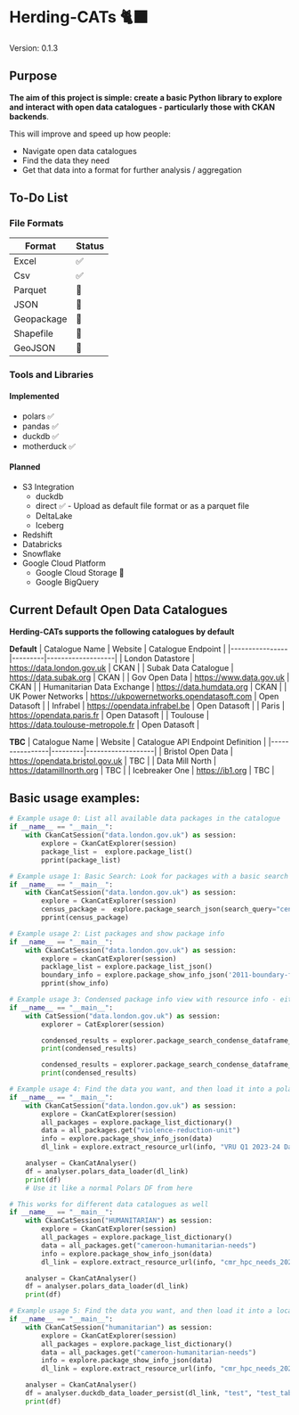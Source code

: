 # Herding-CATs 🐈‍⬛

Version: 0.1.3

## Purpose

**The aim of this project is simple: create a basic Python library to explore and interact with open data catalogues - particularly those with CKAN backends**.

This will improve and speed up how people:
- Navigate open data catalogues
- Find the data they need
- Get that data into a format for further analysis / aggregation

## To-Do List

### File Formats

| Format     | Status |
|------------|--------|
| Excel       | ✅    |
| Csv        | ✅     |
| Parquet    | 🚧     |
| JSON       | 🚧     |
| Geopackage | 🚧     |
| Shapefile  | 🚧     |
| GeoJSON    | 🚧     |

### Tools and Libraries

#### Implemented
- polars ✅
- pandas ✅
- duckdb ✅
- motherduck ✅

#### Planned
- S3 Integration
  - duckdb
  - direct ✅ - Upload as default file format or as a parquet file
  - DeltaLake
  - Iceberg
- Redshift
- Databricks
- Snowflake
- Google Cloud Platform
  - Google Cloud Storage 🚧
  - Google BigQuery


## Current Default Open Data Catalogues

**Herding-CATs supports the following catalogues by default**

**Default**
| Catalogue Name | Website | Catalogue Endpoint |
|----------------|---------|-------------------|
| London Datastore | https://data.london.gov.uk | CKAN |
| Subak Data Catalogue | https://data.subak.org | CKAN |
| Gov Open Data | https://www.data.gov.uk | CKAN |
| Humanitarian Data Exchange | https://data.humdata.org | CKAN |
| UK Power Networks | https://ukpowernetworks.opendatasoft.com | Open Datasoft |
| Infrabel | https://opendata.infrabel.be | Open Datasoft |
| Paris | https://opendata.paris.fr | Open Datasoft |
| Toulouse | https://data.toulouse-metropole.fr | Open Datasoft |

**TBC**
| Catalogue Name | Website | Catalogue API Endpoint Definition |
|----------------|---------|-------------------|
| Bristol Open Data | https://opendata.bristol.gov.uk | TBC |
| Data Mill North | https://datamillnorth.org | TBC |
| Icebreaker One | https://ib1.org | TBC |

## Basic usage examples:

```python
# Example usage 0: List all available data packages in the catalogue
if __name__ == "__main__":
    with CkanCatSession("data.london.gov.uk") as session:
        explore = CkanCatExplorer(session)
        package_list =  explore.package_list()
        pprint(package_list)
```

```python
# Example usage 1: Basic Search: Look for packages with a basic search term
if __name__ == "__main__":
    with CkanCatSession("data.london.gov.uk") as session:
        explore = CkanCatExplorer(session)
        census_package =  explore.package_search_json(search_query="census")
        pprint(census_package)
```

```python
# Example usage 2: List packages and show package info
if __name__ == "__main__":
    with CkanCatSession("data.london.gov.uk") as session:
        explore = ckanCatExplorer(session)
        packlage_list = explore.package_list_json()
        boundary_info = explore.package_show_info_json('2011-boundary-files')
        pprint(show_info)
```

```python
# Example usage 3: Condensed package info view with resource info - either packed or unpacked
if __name__ == "__main__":
    with CatSession("data.london.gov.uk") as session:
        explorer = CatExplorer(session)

        condensed_results = explorer.package_search_condense_dataframe_packed("police", 'polars')
        print(condensed_results)

        condensed_results = explorer.package_search_condense_dataframe_unpacked("police", 'polars')
        print(condensed_results)
```

```python
# Example usage 4: Find the data you want, and then load it into a polars df for further processing
if __name__ == "__main__":
    with CkanCatSession("data.london.gov.uk") as session:
        explore = CkanCatExplorer(session)
        all_packages = explore.package_list_dictionary()
        data = all_packages.get("violence-reduction-unit")
        info = explore.package_show_info_json(data)
        dl_link = explore.extract_resource_url(info, "VRU Q1 2023-24 Dataset")

    analyser = CkanCatAnalyser()
    df = analyser.polars_data_loader(dl_link)
    print(df)
    # Use it like a normal Polars DF from here

# This works for different data catalogues as well
if __name__ == "__main__":
    with CkanCatSession("HUMANITARIAN") as session:
        explore = CkanCatExplorer(session)
        all_packages = explore.package_list_dictionary()
        data = all_packages.get("cameroon-humanitarian-needs")
        info = explore.package_show_info_json(data)
        dl_link = explore.extract_resource_url(info, "cmr_hpc_needs_2024")

    analyser = CkanCatAnalyser()
    df = analyser.polars_data_loader(dl_link)
    print(df)
```

```python
# Example usage 5: Find the data you want, and then load it into a local duckdb for further processing
if __name__ == "__main__":
    with CkanCatSession("humanitarian") as session:
        explore = CkanCatExplorer(session)
        all_packages = explore.package_list_dictionary()
        data = all_packages.get("cameroon-humanitarian-needs")
        info = explore.package_show_info_json(data)
        dl_link = explore.extract_resource_url(info, "cmr_hpc_needs_2024")

    analyser = CkanCatAnalyser()
    df = analyser.duckdb_data_loader_persist(dl_link, "test", "test_table")
    print(df)
```
